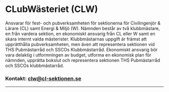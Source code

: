 # CLubWästeriet (CLW)
Ansvarar för fest- och pubverksamheten för sektionerna för Civilingenjör & Lärare (CL) samt Energi & Miljö (W). Nämnden består av två klubbmästare, en från vardera sektion, en ekonomiskt ansvarig från CL eller W samt en skara internt valda mästerister. Klubbmästarnas uppgift är främst att upprätthålla pubverksamheten, men även att representera sektionen vid THS Pubmästarråd och SSCOs Klubbmästarråd. Ekonomiskt ansvarig bör vara delaktig i utformningen av budget, utforma en ekonomisk plan för nämnden, upprätta bokslut och representera sektionen THS Pubmästarråd och SSCOs klubbmästarråd.

### Kontakt: clw@cl-sektionen.se

---